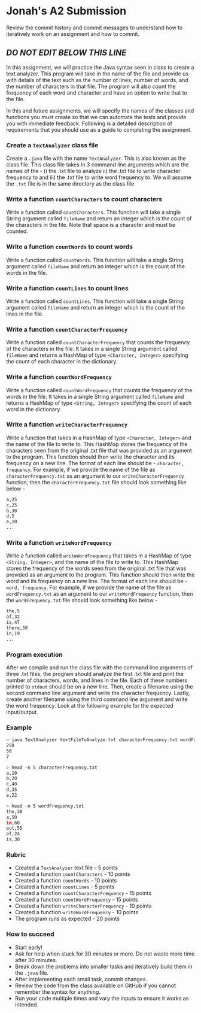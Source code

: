 # Jonah's A2 Submission

Review the commit history and commit messages to understand how to iteratively work on an assignment and how to commit.


*DO NOT EDIT BELOW THIS LINE*
-----------------------------------------------------------------------------------------------------------------------------------------------

In this assignment, we will practice the Java syntax seen in class to create a text analyzer. This program will take in the name of the file and provide us with details of the text such as the number of lines, number of words, and the number of characters in that file. The program will also count the frequency of each word and character and have an option to write that to the file. 

In this and future assignments, we will specify the names of the classes and functions you must create so that we can automate the tests and provide you with immediate feedback. Following is a detailed description of requirements that you should use as a guide to completing the assignment.


### Create a `TextAnalyzer` class file

Create a `.java` file with the name `TextAnalyzer`. This is also known as the class file. This class file takes in 3 command line arguments which are the names of the - i) the .txt file to analyze ii) the .txt file to write character frequency to and iii) the .txt file to write word frequency to. We will assume the `.txt` file is in the same directory as the class file

### Write a function `countCharacters` to count characters

Write a function called `countCharacters`. This function will take a single String argument called `fileName` and return an integer which is the count of the characters in the file. Note that space is a character and must be counted.

### Write a function `countWords` to count words

Write a function called `countWords`. This function will take a single String argument called `fileName` and return an integer which is the count of the words in the file.

### Write a function `countLines` to count lines

Write a function called `countLines`. This function will take a single String argument called `fileName` and return an integer which is the count of the lines in the file.

### Write a function `countCharacterFrequency`

Write a function called `countCharacterFrequency` that counts the frequency of the characters in the file. It takes in a single String argument called `fileName` and returns a HashMap of type `<Character, Integer>` specifying the count of each character in the dictionary.


### Write a function `countWordFrequency`

Write a function called `countWordFrequency` that counts the frequency of the words in the file. It takes in a single String argument called `fileName` and returns a HashMap of type `<String, Integer>` specifying the count of each word in the dictionary.

### Write a function `writeCharacterFrequency`

Write a function that takes in a HashMap of type `<Character, Integer>` and the name of the file to write to. This HashMap stores the frequency of the characters seen from the original .txt file that was provided as an argument to the program. This function should then write the character and its frequency on a new line. The format of each line should be - `character, frequency`. For example, if we provide the name of the file as `characterFrequency.txt` as an argument to our `writeCharacterFrequency` function, then the `characterFrequency.txt` file should look something like below - 

```txt
a,25
c,25
b,30
d,5
e,10
...
```

### Write a function `writeWordFrequency`

Write a function called `writeWordFrequency` that takes in a HashMap of type `<String, Integer>`, and the name of the file to write to. This HashMap stores the frequency of the words seen from the original .txt file that was provided as an argument to the program. This function should then write the word and its frequency on a new line. The format of each line should be - `word, frequency`. For example, if we provide the name of the file as `wordFrequency.txt` as an argument to our `writeWordFrequency` function, then the `wordFrequency.txt` file should look something like below - 

```txt
the,5
of,32
is,47
there,58
in,19
...
```

### Program execution

After we compile and run the class file with the command line arguments of three .txt files, the program should analyze the first .txt file and print the number of characters, words, and lines in the file. Each of these numbers printed to `stdout` should be on a new line. Then, create a filename using the second command line argument and write the character frequency. Lastly, create another filename using the third command line argument and write the word frequency. Look at the following example for the expected input/output. 

### Example


```bash
> java TextAnalyzer textFileToAnalyze.txt characterFrequency.txt wordFrequency.txt
250
50
7

> head -n 5 characterFrequency.txt
a,10
b,20
c,40
d,35
e,22

> head -n 5 wordFrequency.txt
the,30
a,50
in,60
out,55
of,24
is,30
```

### Rubric

* Created a `TextAnalyzer` text file - 5 points
* Created a function `countCharacters` - 10 points
* Created a function `countWords` - 10 points
* Created a function `countLines` - 5 points
* Created a function `countCharacterFrequency` - 15 points
* Created a function `countWordFrequency` - 15 points
* Created a function `writeCharacterFrequency` - 10 points
* Created a function `writeWordFrequency` - 10 points
* The program runs as expected - 20 points

### How to succeed

* Start early!
* Ask for help when stuck for 30 minutes or more. Do not waste more time after 30 minutes.
* Break down the problems into smaller tasks and iteratively build them in the `.java` file.
* After implementing each small task, commit changes.
* Review the code from the class available on GitHub if you cannot remember the syntax for anything.
* Run your code multiple times and vary the inputs to ensure it works as intended. 
